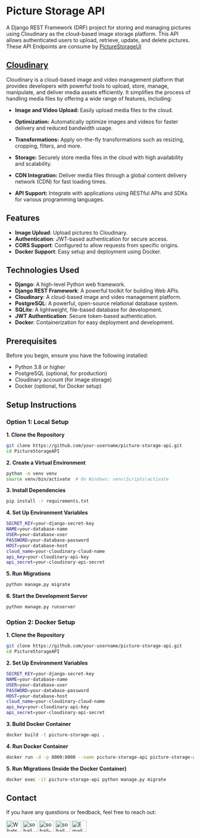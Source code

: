 # Picture Storage API

A Django REST Framework (DRF) project for storing and managing pictures using Cloudinary as the cloud-based image storage platform. This API allows authenticated users to upload, retrieve, update, and delete pictures. These API Endpoints are consume by [PictureStorageUI](https://github.com/Sohail342/PictureStorageUI)

## [Cloudinary](https://cloudinary.com/home)
Cloudinary is a cloud-based image and video management platform that provides developers with powerful tools to upload, store, manage, manipulate, and deliver media assets efficiently. It simplifies the process of handling media files by offering a wide range of features, including:

- **Image and Video Upload:** Easily upload media files to the cloud.

- **Optimization:** Automatically optimize images and videos for faster delivery and reduced bandwidth usage.

- **Transformations:** Apply on-the-fly transformations such as resizing, cropping, filters, and more.

- **Storage:** Securely store media files in the cloud with high availability and scalability.

- **CDN Integration:** Deliver media files through a global content delivery network (CDN) for fast loading times.

- **API Support:** Integrate with applications using RESTful APIs and SDKs for various programming languages.

## Features

- **Image Upload**: Upload pictures to Cloudinary.
- **Authentication**: JWT-based authentication for secure access.
- **CORS Support**: Configured to allow requests from specific origins.
- **Docker Support**: Easy setup and deployment using Docker.

## Technologies Used

- **Django**: A high-level Python web framework.
- **Django REST Framework**: A powerful toolkit for building Web APIs.
- **Cloudinary**: A cloud-based image and video management platform.
- **PostgreSQL**: A powerful, open-source relational database system.
- **SQLite**: A lightweight, file-based database for development.
- **JWT Authentication**: Secure token-based authentication.
- **Docker**: Containerization for easy deployment and development.

## Prerequisites

Before you begin, ensure you have the following installed:

- Python 3.8 or higher
- PostgreSQL (optional, for production)
- Cloudinary account (for image storage)
- Docker (optional, for Docker setup)

## Setup Instructions

### Option 1: Local Setup

**1. Clone the Repository**

   ```bash
   git clone https://github.com/your-username/picture-storage-api.git
   cd PictureStorageAPI

```

**2. Create a Virtual Environment**
```bash
python -m venv venv
source venv/bin/activate  # On Windows: venv\Scripts\activate
```
**3. Install Dependencies**

```bash
pip install -r requirements.txt
```

**4. Set Up Environment Variables**

```bash
SECRET_KEY=your-django-secret-key
NAME=your-database-name
USER=your-database-user
PASSWORD=your-database-password
HOST=your-database-host
cloud_name=your-cloudinary-cloud-name
api_key=your-cloudinary-api-key
api_secret=your-cloudinary-api-secret
```

**5. Run Migrations**

```bash
python manage.py migrate
```

**6. Start the Development Server**
```bash
python manage.py runserver
```

### Option 2: Docker Setup

**1. Clone the Repository**

   ```bash
   git clone https://github.com/your-username/picture-storage-api.git
   cd PictureStorageAPI

```

**2. Set Up Environment Variables**

```bash
SECRET_KEY=your-django-secret-key
NAME=your-database-name
USER=your-database-user
PASSWORD=your-database-password
HOST=your-database-host
cloud_name=your-cloudinary-cloud-name
api_key=your-cloudinary-api-key
api_secret=your-cloudinary-api-secret
```
**3. Build Docker Container**

```bash
docker build -t picture-storage-api .
```
**4. Run Docker Container**

```bash
docker run -d -p 8000:8000 --name picture-storage-api picture-storage-api
```
**5. Run Migrations (Inside the Docker Container)**

```bash
docker exec -it picture-storage-api python manage.py migrate
```




## Contact
If you have any questions or feedback, feel free to reach out:
<p align="left">
<a href="https://wa.me/+923431285354" target="blank"><img align="center" src="https://img.icons8.com/color/48/000000/whatsapp.png" alt="WhatsApp" height="30" width="40" /></a>
<a href="https://www.hackerrank.com/sohail_ahmad342" target="blank"><img align="center" src="https://raw.githubusercontent.com/rahuldkjain/github-profile-readme-generator/master/src/images/icons/Social/hackerrank.svg" alt="sohail_ahmad342" height="30" width="40" /></a>
<a href="https://www.linkedin.com/in/sohailahmad3428041928/" target="blank"><img align="center" src="https://raw.githubusercontent.com/rahuldkjain/github-profile-readme-generator/master/src/images/icons/Social/linked-in-alt.svg" alt="sohail-ahmad342" height="30" width="40" /></a>
<a href="https://instagram.com/sohail_ahmed113" target="blank"><img align="center" src="https://raw.githubusercontent.com/rahuldkjain/github-profile-readme-generator/master/src/images/icons/Social/instagram.svg" alt="sohail_ahmed113" height="30" width="40" /></a>
<a href="mailto:sohailahmed34280@gmail.com" target="blank"><img align="center" src="https://img.icons8.com/ios-filled/50/000000/email-open.png" alt="Email" height="30" width="40" /></a>
</p>


